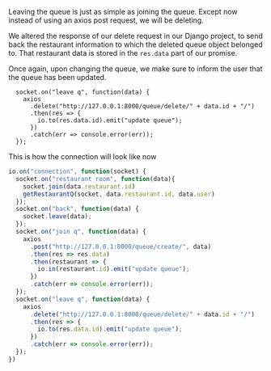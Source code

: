 Leaving the queue is just as simple as joining the queue. Except now instead of using an axios post request, we will be deleting. 

We altered the response of our delete request in our Django project, to send back the restaurant information to which the deleted queue object belonged to. That restaurant data is stored in the `res.data` part of our promise.

Once again, upon changing the queue, we make sure to inform the user that the queue has been updated. 

```
  socket.on("leave q", function(data) {
    axios
      .delete("http://127.0.0.1:8000/queue/delete/" + data.id + "/")
      .then(res => {
        io.to(res.data.id).emit("update queue");
      })
      .catch(err => console.error(err));
  });
```

This is how the connection will look like now
```js
io.on("connection", function(socket) {
  socket.on("restaurant room", function(data){
    socket.join(data.restaurant.id)
    getRestaurantQ(socket, data.restaurant.id, data.user)
  });
  socket.on("back", function(data) {
    socket.leave(data);
  });
  socket.on("join q", function(data) {
    axios
      .post("http://127.0.0.1:8000/queue/create/", data)
      .then(res => res.data)
      .then(restaurant => {
        io.in(restaurant.id).emit("update queue");
      })
      .catch(err => console.error(err));
  });
  socket.on("leave q", function(data) {
    axios
      .delete("http://127.0.0.1:8000/queue/delete/" + data.id + "/")
      .then(res => {
        io.to(res.data.id).emit("update queue");
      })
      .catch(err => console.error(err));
  });
})
```
